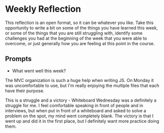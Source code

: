 # Weekly Reflection
This reflection is an open format, so it can be whatever you like. Take this opportunity to write a bit on some of the things you have learned this week, or some of the things that you are still struggling with, identify some challenges you had at the beginning of the week that you were able to overcome, or just generally how you are feeling at this point in the course.

## Prompts
- What went well this week?

The MVC organization is such a huge help when writing JS. On Monday it was uncomfortable to use, but I'm really enjoying the multiple files that each have their purpose. 


This is a struggle and a victory - Whiteboard Wednesday was a definitely a struggle for me. I feel comfortable speaking in front of people and in interviews, but when put in front of a whiteboard and asked to solve a problem on the spot, my mind went completely blank. The victory is that I went up and did it in the first place, but I definitely want more practice doing them. 

